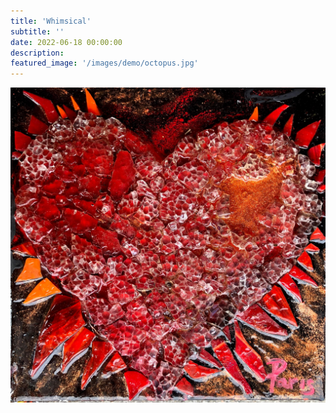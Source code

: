 ```yaml
---
title: 'Whimsical'
subtitle: ''
date: 2022-06-18 00:00:00
description: 
featured_image: '/images/demo/octopus.jpg'
---
```



<div class="gallery" data-columns="3">
	<img src="/images/demo/fire.jpg">
</div>